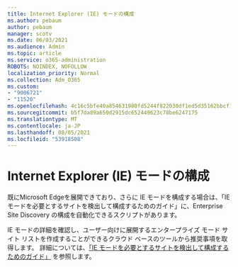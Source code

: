 ```yaml
---
title: Internet Explorer (IE) モードの構成
ms.author: pebaum
author: pebaum
manager: scotv
ms.date: 06/03/2021
ms.audience: Admin
ms.topic: article
ms.service: o365-administration
ROBOTS: NOINDEX, NOFOLLOW
localization_priority: Normal
ms.collection: Adm_O365
ms.custom:
- "9006721"
- "11520"
ms.openlocfilehash: 4c16c5bfe40a854631980fd5244f822030df1ed5d35162bbcf19e4e989610ce3
ms.sourcegitcommit: b5f7da89a650d2915dc652449623c78be6247175
ms.translationtype: MT
ms.contentlocale: ja-JP
ms.lasthandoff: 08/05/2021
ms.locfileid: "53918508"
---
```

# <a name="internet-explorer-ie-mode-configuration"></a>Internet Explorer (IE) モードの構成

既にMicrosoft Edgeを展開できており、さらに IE モードを構成する場合は、「IE モードを必要とするサイトを検出して構成するためのガイド」に、Enterprise Site Discovery の構成を自動化できるスクリプトがあります。 

IE モードの詳細を確認し、ユーザー向けに展開するエンタープライズ モード サイト リストを作成することができるクラウド ベースのツールから推奨事項を取得します。 詳細については、[「IE モードを必要とするサイトを検出して構成するためのガイド」](https://admin.microsoft.com/AdminPortal/Home?#/modernonboarding/configureiemode) を参照します。